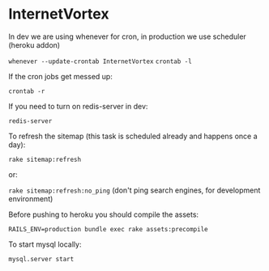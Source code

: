 # InternetVortex

In dev we are using whenever for cron, in production we use scheduler (heroku addon)

`whenever --update-crontab InternetVortex`
`crontab -l`

If the cron jobs get messed up:

`crontab -r`

If you need to turn on redis-server in dev:

`redis-server`

To refresh the sitemap (this task is scheduled already and happens once a day):

`rake sitemap:refresh`

or:

`rake sitemap:refresh:no_ping` (don't ping search engines, for development environment)

Before pushing to heroku you should compile the assets:

`RAILS_ENV=production bundle exec rake assets:precompile`

To start mysql locally:

`mysql.server start`
